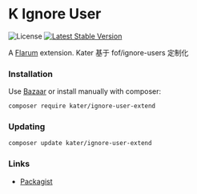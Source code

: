 # K Ignore User

![License](https://img.shields.io/badge/license-MIT-blue.svg) [![Latest Stable Version](https://img.shields.io/packagist/v/kater/ignore-user-extend.svg)](https://packagist.org/packages/kater/ignore-user-extend)

A [Flarum](http://flarum.org) extension. Kater 基于 fof/ignore-users 定制化

### Installation

Use [Bazaar](https://discuss.flarum.org/d/5151-flagrow-bazaar-the-extension-marketplace) or install manually with composer:

```sh
composer require kater/ignore-user-extend
```

### Updating

```sh
composer update kater/ignore-user-extend
```

### Links

- [Packagist](https://packagist.org/packages/kater/ignore-user-extend)
